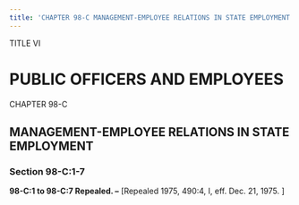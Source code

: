 ```yaml
---
title: 'CHAPTER 98-C MANAGEMENT-EMPLOYEE RELATIONS IN STATE EMPLOYMENT'
---
```


TITLE VI
                                             
PUBLIC OFFICERS AND EMPLOYEES
=============================

CHAPTER 98-C
                                             
MANAGEMENT-EMPLOYEE RELATIONS IN STATE EMPLOYMENT
-------------------------------------------------

### Section 98-C:1-7

 **98-C:1 to 98-C:7 Repealed. –** 
                                             [Repealed 1975, 490:4, I, eff.
Dec. 21, 1975.
                                             ]
